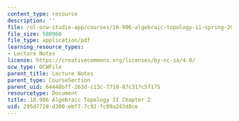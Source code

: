 ```yaml
---
content_type: resource
description: ''
file: /ol-ocw-studio-app/courses/18-906-algebraic-topology-ii-spring-2020/295d7728d300ebf77c92fc09a243d8ce_MIT18_906S20_ch2.pdf
file_size: 580960
file_type: application/pdf
learning_resource_types:
- Lecture Notes
license: https://creativecommons.org/licenses/by-nc-sa/4.0/
ocw_type: OCWFile
parent_title: Lecture Notes
parent_type: CourseSection
parent_uid: 64448bff-263d-c13c-7710-87c317c5f175
resourcetype: Document
title: 18.906 Algebraic Topology II Chapter 2
uid: 295d7728-d300-ebf7-7c92-fc09a243d8ce
---
```

